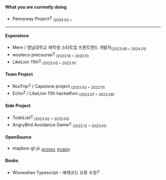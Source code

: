 #### What you are currently doing

<ul>
  <li>Pennyway Project<sup><a href="https://github.com/CollaBu/pennyway-client-webview">↗</a></sup> <sub>(2024.03 ~</sub></li>
</ul>

---

#### Expereince

<ul>
  <li>Mere / 영남대학교 재학생 스타트업 프론트엔드 개발자<sub>(2023.09 ~ 2024.01)</sub></li>
  <li>wooteco precourse<sup><a href="https://github.com/BangDori/woowa-precourse">↗</a></sup> <sub>(2023.10 ~ 2023.11)</sub></li>
  <li>LikeLion 11th<sup><a href="https://github.com/BangDori/LIKELION-11th">↗</a></sup> <sub>(2023.03 ~ 2023.11)</sub></li>
</ul>

#### Team Project

<ul>
  <li>RooTrip<sup><a href="https://github.com/BangDori/RooTrip-Front">↗</a></sup> / Capstone project <sub>(2023.03 ~ 2023.11)</sub></li>
  <li>Echo<sup><a href="https://github.com/BangDori/Echo-FE">↗</a></sup> / LikeLion 11th hackathon <sub>(2023.07 ~ 2023.08)</sub></li>  
</ul>

#### Side Project

<ul>
  <li>TodoList<sup><a href="https://github.com/BangDori/TodoList">↗</a></sup> <sub>(2023.02 ~ 2023.03)</sub></li>
  <li>AngryBird Avoidance Game<sup><a href="https://github.com/BangDori/AngryBird-Avoidance-Game">↗</a></sup> <sub>(2022.12 ~ 2023.01)</sub></li>
</ul>

#### OpenSource

<ul>
  <li>mapbox-gl-js <sub>(<a href="https://github.com/mapbox/mapbox-gl-js/issues/12693">#12693</a>, <a href="https://github.com/mapbox/mapbox-gl-js/issues/12891">#12891</a>)</sub> </li>
</ul>

#### Books

<ul>
  <li>Woowahan Typescript - 예제코드 오류 수정<sup><a href="https://github.com/woowa-typescript/woowahan-typescript-with-react-example-code/pull/17">↗</a></sup></li>  
</ul>
